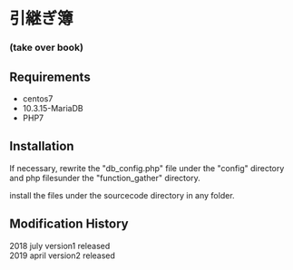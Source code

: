 # 引継ぎ簿
### (take over book)


## Requirements
 - centos7
 - 10.3.15-MariaDB
 - PHP7

## Installation
 
 If necessary, rewrite the "db_config.php" file under the "config" directory and php filesunder the "function_gather" directory.

 install the files under the sourcecode directory in any folder.
 
## Modification History
2018 july version1 released  
2019 april version2 released
